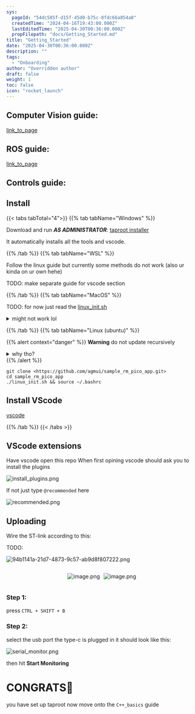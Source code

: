 ```yaml
---
sys:
  pageId: "54dc585f-d15f-45d0-b75c-8fdc66a854a8"
  createdTime: "2024-04-16T19:43:00.000Z"
  lastEditedTime: "2025-04-30T00:36:00.000Z"
  propFilepath: "docs/Getting_Started.md"
title: "Getting_Started"
date: "2025-04-30T00:36:00.000Z"
description: ""
tags:
  - "Onboarding"
author: "Overridden author"
draft: false
weight: 1
toc: false
icon: "rocket_launch"
---
```


## Computer Vision guide:

[link_to_page](86d45bc0-388b-4d26-8848-44f255f73d0e)

## ROS guide:

[link_to_page](3c76c1de-ec8f-46d6-8b0a-294005edc2d5)

## Controls guide:

## Install

{{< tabs tabTotal="4">}}
{{% tab tabName="Windows" %}}

Download and run _**AS ADMINISTRATOR**_: [taproot installer](https://github.com/Thornbots/TeachingFreshies/releases/tag/1.0)

It automatically installs all the tools and vscode.

{{% /tab %}}
{{% tab tabName="WSL" %}}

Follow the linux guide but currently some methods do not work (also ur kinda on ur own hehe)

TODO: make separate guide for vscode section

{{% /tab %}}
{{% tab tabName="MacOS" %}}

TODO: for now just read the [linux_init.sh](https://github.com/agmui/sample_rm_pico_app/blob/main/linux_init.sh)

<details>
<summary>might not work lol</summary>

`brew install libusb pkg-config`

Next install: [vscode](https://code.visualstudio.com/Download)

</details>

{{% /tab %}}
{{% tab tabName="Linux (ubuntu)" %}}

{{% alert context="danger" %}}
**Warning** do not update recursively
<details>
<summary>why tho?</summary>
There are some submodules that may go on for a while (like tinyusb) and I highly
recommend you don't need to get them.
If you want to see what submodules I update just look in `linux_init.sh`
</details>
{{% /alert %}}

```shell
git clone <https://github.com/agmui/sample_rm_pico_app.git>
cd sample_rm_pico_app
./linux_init.sh && source ~/.bashrc
```

## Install VScode

[vscode](https://code.visualstudio.com/Download)

{{% /tab %}}
{{< /tabs >}}

## VScode extensions

Have vscode open this repo
When first opining vscode should ask you to install the plugins

![install_plugins.png](https://prod-files-secure.s3.us-west-2.amazonaws.com/d518164a-d88e-44d1-a4ee-3adb3bd8bce0/89bd30f0-1825-4e77-867b-0a41ce370880/install_plugins.png?X-Amz-Algorithm=AWS4-HMAC-SHA256&X-Amz-Content-Sha256=UNSIGNED-PAYLOAD&X-Amz-Credential=ASIAZI2LB466QGFI3YY4%2F20250605%2Fus-west-2%2Fs3%2Faws4_request&X-Amz-Date=20250605T190058Z&X-Amz-Expires=3600&X-Amz-Security-Token=IQoJb3JpZ2luX2VjEHIaCXVzLXdlc3QtMiJGMEQCIEe343N1m%2F4Cr23P16dF5UC43bkM5jCuzXrrU38CRQkzAiAX5wC94Y9U2bawYHU7Fe2%2FjQIi%2BommYf1pmlrzsluzsir%2FAwhLEAAaDDYzNzQyMzE4MzgwNSIM1DYmN6q%2BUuahRUB7KtwDvxA42UbpIvL7hrKdqQ2p4lxKcaqqzuPKh%2FtTqC%2BmjWQnrL5macbfjLwo%2B0%2BLWWVT%2Bi3ePy%2FIKXeEwbV34nc%2F7S1QiAHLB9XY86p1uHq0RI0wULI7nvh0QWSS4Yuh1QhgQ8gZQk1WXe3gQKnOYTLtLUsefcVaipt6Dl5iiE9X%2FdcrmEAimFNHO8O9Jocrivj15Bvqoy%2BVre6RcIiC8YQ7nHGBvh2DYPoLcuLzUmir7Q1d0fL6hM3GQgGLELGndeaurCC8AcoHG2yOUR34IBEc%2Bw7bkGM8wZsyKK3i0SOzN7SjajTsb0SkuVVVy7FSvsmhU%2FU%2FjeTkp6%2Bxbh0qsae4iZlovD9B2IScROpaSomg1Q1Pl3FOVwGfeEnjIjY7yiQs%2BSwsJfbqnz1e%2B%2BmGD2BnAWimgy7elviZ%2F83lTCxFEVIpxtO%2Fzhi0eNwAoY65fZjxra14Uf40FLl5CfOYyhi8x0iLmzOBlt4u3dJW6Pc25yJ7f7HT%2F9CjGMU1Iw3Xgf5VTMvsIVpEDkoj0vrMKh31n%2B9fQZBfe3x866ieg4j7q%2FBm0lWG4NcWaN%2F7X134M2Hifb0eT7WwRJxn0IXmRh4z469ZErYZ44DTBeKLXQ92z81PWluX7l6WOTJ0gXkw86iHwgY6pgGsndZPXE1tfGvSIThXt1F4myfinv6SwXjPh7FPDG8M5et1VBkhPhnZFOuNkODIdF%2F5OWIrSKabTCxlirUZBOdnOMOh6QdeWntPfElxHpQiTA8Ovi9z4D9rVTvFnuu9t52fhU9WfSqZGwoJuGvRMco27IDyqhXehdTppbrUiBW6%2BpIAczVc2z5I%2Bos8qgW7aVUP2%2BbOykjMnVdOHVUAimi1NHQ6j46N&X-Amz-Signature=05121edffa63b2fd25cbd825cef0460031b5597ed6fa26c80a5af8f2f4e0bd44&X-Amz-SignedHeaders=host&x-id=GetObject)

If not just type `@recommended` here  

![recommended.png](https://prod-files-secure.s3.us-west-2.amazonaws.com/d518164a-d88e-44d1-a4ee-3adb3bd8bce0/61e661e9-5d85-4dfc-be0d-8d2097a5e793/recommended.png?X-Amz-Algorithm=AWS4-HMAC-SHA256&X-Amz-Content-Sha256=UNSIGNED-PAYLOAD&X-Amz-Credential=ASIAZI2LB466QGFI3YY4%2F20250605%2Fus-west-2%2Fs3%2Faws4_request&X-Amz-Date=20250605T190058Z&X-Amz-Expires=3600&X-Amz-Security-Token=IQoJb3JpZ2luX2VjEHIaCXVzLXdlc3QtMiJGMEQCIEe343N1m%2F4Cr23P16dF5UC43bkM5jCuzXrrU38CRQkzAiAX5wC94Y9U2bawYHU7Fe2%2FjQIi%2BommYf1pmlrzsluzsir%2FAwhLEAAaDDYzNzQyMzE4MzgwNSIM1DYmN6q%2BUuahRUB7KtwDvxA42UbpIvL7hrKdqQ2p4lxKcaqqzuPKh%2FtTqC%2BmjWQnrL5macbfjLwo%2B0%2BLWWVT%2Bi3ePy%2FIKXeEwbV34nc%2F7S1QiAHLB9XY86p1uHq0RI0wULI7nvh0QWSS4Yuh1QhgQ8gZQk1WXe3gQKnOYTLtLUsefcVaipt6Dl5iiE9X%2FdcrmEAimFNHO8O9Jocrivj15Bvqoy%2BVre6RcIiC8YQ7nHGBvh2DYPoLcuLzUmir7Q1d0fL6hM3GQgGLELGndeaurCC8AcoHG2yOUR34IBEc%2Bw7bkGM8wZsyKK3i0SOzN7SjajTsb0SkuVVVy7FSvsmhU%2FU%2FjeTkp6%2Bxbh0qsae4iZlovD9B2IScROpaSomg1Q1Pl3FOVwGfeEnjIjY7yiQs%2BSwsJfbqnz1e%2B%2BmGD2BnAWimgy7elviZ%2F83lTCxFEVIpxtO%2Fzhi0eNwAoY65fZjxra14Uf40FLl5CfOYyhi8x0iLmzOBlt4u3dJW6Pc25yJ7f7HT%2F9CjGMU1Iw3Xgf5VTMvsIVpEDkoj0vrMKh31n%2B9fQZBfe3x866ieg4j7q%2FBm0lWG4NcWaN%2F7X134M2Hifb0eT7WwRJxn0IXmRh4z469ZErYZ44DTBeKLXQ92z81PWluX7l6WOTJ0gXkw86iHwgY6pgGsndZPXE1tfGvSIThXt1F4myfinv6SwXjPh7FPDG8M5et1VBkhPhnZFOuNkODIdF%2F5OWIrSKabTCxlirUZBOdnOMOh6QdeWntPfElxHpQiTA8Ovi9z4D9rVTvFnuu9t52fhU9WfSqZGwoJuGvRMco27IDyqhXehdTppbrUiBW6%2BpIAczVc2z5I%2Bos8qgW7aVUP2%2BbOykjMnVdOHVUAimi1NHQ6j46N&X-Amz-Signature=fb7e35914f07ebfcf60bd345f71c87168538b55e256f8b0720c6de457f2b9c28&X-Amz-SignedHeaders=host&x-id=GetObject)

## Uploading

Wire the ST-link according to this:

TODO:

![94b1141a-21d7-4873-9c57-ab9d8f807222.png](https://prod-files-secure.s3.us-west-2.amazonaws.com/d518164a-d88e-44d1-a4ee-3adb3bd8bce0/e5fad17d-ab82-4300-9f4c-505ab4b1202c/94b1141a-21d7-4873-9c57-ab9d8f807222.png?X-Amz-Algorithm=AWS4-HMAC-SHA256&X-Amz-Content-Sha256=UNSIGNED-PAYLOAD&X-Amz-Credential=ASIAZI2LB466QGFI3YY4%2F20250605%2Fus-west-2%2Fs3%2Faws4_request&X-Amz-Date=20250605T190058Z&X-Amz-Expires=3600&X-Amz-Security-Token=IQoJb3JpZ2luX2VjEHIaCXVzLXdlc3QtMiJGMEQCIEe343N1m%2F4Cr23P16dF5UC43bkM5jCuzXrrU38CRQkzAiAX5wC94Y9U2bawYHU7Fe2%2FjQIi%2BommYf1pmlrzsluzsir%2FAwhLEAAaDDYzNzQyMzE4MzgwNSIM1DYmN6q%2BUuahRUB7KtwDvxA42UbpIvL7hrKdqQ2p4lxKcaqqzuPKh%2FtTqC%2BmjWQnrL5macbfjLwo%2B0%2BLWWVT%2Bi3ePy%2FIKXeEwbV34nc%2F7S1QiAHLB9XY86p1uHq0RI0wULI7nvh0QWSS4Yuh1QhgQ8gZQk1WXe3gQKnOYTLtLUsefcVaipt6Dl5iiE9X%2FdcrmEAimFNHO8O9Jocrivj15Bvqoy%2BVre6RcIiC8YQ7nHGBvh2DYPoLcuLzUmir7Q1d0fL6hM3GQgGLELGndeaurCC8AcoHG2yOUR34IBEc%2Bw7bkGM8wZsyKK3i0SOzN7SjajTsb0SkuVVVy7FSvsmhU%2FU%2FjeTkp6%2Bxbh0qsae4iZlovD9B2IScROpaSomg1Q1Pl3FOVwGfeEnjIjY7yiQs%2BSwsJfbqnz1e%2B%2BmGD2BnAWimgy7elviZ%2F83lTCxFEVIpxtO%2Fzhi0eNwAoY65fZjxra14Uf40FLl5CfOYyhi8x0iLmzOBlt4u3dJW6Pc25yJ7f7HT%2F9CjGMU1Iw3Xgf5VTMvsIVpEDkoj0vrMKh31n%2B9fQZBfe3x866ieg4j7q%2FBm0lWG4NcWaN%2F7X134M2Hifb0eT7WwRJxn0IXmRh4z469ZErYZ44DTBeKLXQ92z81PWluX7l6WOTJ0gXkw86iHwgY6pgGsndZPXE1tfGvSIThXt1F4myfinv6SwXjPh7FPDG8M5et1VBkhPhnZFOuNkODIdF%2F5OWIrSKabTCxlirUZBOdnOMOh6QdeWntPfElxHpQiTA8Ovi9z4D9rVTvFnuu9t52fhU9WfSqZGwoJuGvRMco27IDyqhXehdTppbrUiBW6%2BpIAczVc2z5I%2Bos8qgW7aVUP2%2BbOykjMnVdOHVUAimi1NHQ6j46N&X-Amz-Signature=d60302d1501f0179a8ec37d6c7b36dce51fe57aa9717dedf133347430b38d60e&X-Amz-SignedHeaders=host&x-id=GetObject)

<div style="display: flex;flex-direction: row; column-gap:10px; max-width: 630px;justify-content: center;">
<div>

![image.png](https://prod-files-secure.s3.us-west-2.amazonaws.com/d518164a-d88e-44d1-a4ee-3adb3bd8bce0/210ecb78-1116-4d7b-b9b7-2292f66fa2c2/image.png?X-Amz-Algorithm=AWS4-HMAC-SHA256&X-Amz-Content-Sha256=UNSIGNED-PAYLOAD&X-Amz-Credential=ASIAZI2LB466SIYRB2ZF%2F20250605%2Fus-west-2%2Fs3%2Faws4_request&X-Amz-Date=20250605T190102Z&X-Amz-Expires=3600&X-Amz-Security-Token=IQoJb3JpZ2luX2VjEHIaCXVzLXdlc3QtMiJGMEQCIH%2BT%2FUvUqs1dMwRMHjzasp7CVwYabIYqPjLHCVL%2FgKw5AiAtTLC9ruuVNR3X7SZhp6DZRTPIHWRRDMIRZqYTJsUw0Sr%2FAwhLEAAaDDYzNzQyMzE4MzgwNSIMjArDk5dZcaaOntT%2FKtwDufWtTAHVyQ4NWguTV6fO24HHm7iAUa6jLDcZUPOw%2FIZ7QdSe4qPzAH9Kh%2FP%2BFk2GAc1gHfBlPp5b%2FNiYxFaEYr2Uk%2BvihF8d5iMkNaTw5cKz6RW%2FJ%2Fy5i%2FfW%2FUQd0ZSDCXaEHGUA7ADn86k5ZKgog5maot%2FNYOEbcQI3wBfIqpsdf9Jeiirm0lmMiq3L7rOuuZwMQaw5T2VshZKk1nKA%2FvvZE0PjMGl29VHI1VlPcOUXkgHU7EG3%2BhkzMh%2BHlOA43bwrXc9aol%2FKzmGOhmGDFuzWxIqikNchqIiSaMAimUoBjNlR1nGm8Siz5KiovMQ28TypeAqUW%2FR56TLeLgE2mGDjbtHj00%2BQdMD739b7aOboM%2Bx%2B%2FKQTsupDl7q8%2FyfoHntZ9ySUDMEe2n7B5CvJdkBwKt4iHAaFToYP8Gj7jByRkhKmPKjPBpkwoofaTi46rlIC3XRsBXjQasM9bE66JCawpd9JY9bzNL%2FsvaJQ4PntT60lG5%2FhqMtEoeLbXzhqb9NNAumf5Z3ZuffBWUDhEoji9ZmP5dZ3AP0Fl2g%2BGWzU%2FahUvluAu9TzzJ1Kw2egm%2B9uxzh0GrbN8r8%2BX48znih2fCbQSCDgbR3DnZS0esFIzze5RYmAfuykDT8wj6mHwgY6pgE%2BagwWc%2FB9Ga61aibbLCruttkeB8IEYS5bscR29ZqsqdE8CI8gS5knivwlmUIoXlWFpG2sxcjVIl5AkfkXLsB9oAp912NGOFb7Sgm39IZsLG8UDwFbUTP5FBTQWepUbUzPap3tKjwbgLY9FORWdYViRTdKmYF4MR1r9jQZloHFhWg%2FvbwoO%2FwiIGkZiSsHmd8M87x8EP2PSPWDOF9w6Ev17hebQnK9&X-Amz-Signature=aa261fe8a369a693b9c4734a848c862c34a0cb20d19956773d58045c4bd0af96&X-Amz-SignedHeaders=host&x-id=GetObject)

</div>
<div>

![image.png](https://prod-files-secure.s3.us-west-2.amazonaws.com/d518164a-d88e-44d1-a4ee-3adb3bd8bce0/33a0fd0f-8ca6-4a86-8e09-26e95ded1fff/image.png?X-Amz-Algorithm=AWS4-HMAC-SHA256&X-Amz-Content-Sha256=UNSIGNED-PAYLOAD&X-Amz-Credential=ASIAZI2LB4667J3Z5UVC%2F20250605%2Fus-west-2%2Fs3%2Faws4_request&X-Amz-Date=20250605T190102Z&X-Amz-Expires=3600&X-Amz-Security-Token=IQoJb3JpZ2luX2VjEHIaCXVzLXdlc3QtMiJIMEYCIQCnvsiMbOm3zQAPhcYrqWvu9c77kPkfCwQDE8JIIFDFigIhAK2%2B7YJ0U4%2BP%2BI4GBEy%2BveY3J32mJBD1M8K6HfwLeX9uKv8DCEsQABoMNjM3NDIzMTgzODA1IgxD8IqftK3JAkPwTUgq3AMDlxy%2BcEjdC6YJMUXp4k21Rle%2FSSf0gpusd5kjILf5DUrlj7ngePQVbBSGurFZOaaO4z2McKIrAkFq1L5gmgBd%2FCdvg5vc6hS35dCh79XEKOrUwzchAR7QBhDJN1S3eOl%2BAoohfOYr4mi4r2elHXGpjsKSS0qgg%2FYTwnu2jI4ShOqibbwMZ0kTWfRjVsonGKpn%2BW7fJRHpEdj56Z7RtBaXJ4Ug8gx9rJitOrgJmfjTa4dq1Leq4ITTAkjJayEFsX9sDv%2F8D4FVfiMQakg%2BGuaDQRhvx9AKSnL6NGDfXE5YnMDI2zgzJNK5hTIWUZYwaUerU98Gy57o9ioI7IwS%2Bm8a2N5IbMlkWhz0icG4doUgMXS5Qp5z4Hh%2BwlI5z0FfqlAIkAuSVpt2uglmYCmG%2BRs0dCukenoq3p114Daqdw5P3C8rQu3IzwoT%2F8xkktBih4wytrhKYZE4FmA8edvZ2xNIGvdrFBNz9mMkEgd02Q45wXDeoDsIBxBvXIUA55aTBZYtINksHSCJhYwP2D%2B6FnCOuBAHWX%2FdK%2BaqP48RH0MrqQQFVhZkwGcM64Cptt3YR0AFiYmiJR0akcIvwBFtsx7rmBt4PV0%2B%2Bp%2B2%2F7%2FqIDVmMFkJLa1WYMekokeNITD%2BqIfCBjqkAbQwPi1%2B08%2B4QdBzPwfA21%2BvTuiKSVYAKiGlyW8OrBx2sP0yK4Y6GJGFs5e1PQc8UH187yWs1K2EBMLe8HxEjg1k0y3uJ3iqW4zpzQtBzL9bnRJ8y6oiwNdWr0ktGm84GFUq0B0EFtCVLXeAd%2Bpu%2B37euJSVEpgPkF84OijquLGMjOMO3SDVsfeMIvXcA%2F10l6z6wJlM0ubyTurv3h2E0TV1E784&X-Amz-Signature=4d961d9c3ce22fbbbd03aa6a1f190eb84b20f709f9265a88b39a114a896d6354&X-Amz-SignedHeaders=host&x-id=GetObject)

</div>
</div>

### Step 1:

press `CTRL + SHIFT + B`

### Step 2:

select the usb port the type-c is plugged in it should look like this:

![serial_monitor.png](https://prod-files-secure.s3.us-west-2.amazonaws.com/d518164a-d88e-44d1-a4ee-3adb3bd8bce0/f03f4774-05d4-4393-b6a0-d5efb6d315ab/serial_monitor.png?X-Amz-Algorithm=AWS4-HMAC-SHA256&X-Amz-Content-Sha256=UNSIGNED-PAYLOAD&X-Amz-Credential=ASIAZI2LB466QGFI3YY4%2F20250605%2Fus-west-2%2Fs3%2Faws4_request&X-Amz-Date=20250605T190058Z&X-Amz-Expires=3600&X-Amz-Security-Token=IQoJb3JpZ2luX2VjEHIaCXVzLXdlc3QtMiJGMEQCIEe343N1m%2F4Cr23P16dF5UC43bkM5jCuzXrrU38CRQkzAiAX5wC94Y9U2bawYHU7Fe2%2FjQIi%2BommYf1pmlrzsluzsir%2FAwhLEAAaDDYzNzQyMzE4MzgwNSIM1DYmN6q%2BUuahRUB7KtwDvxA42UbpIvL7hrKdqQ2p4lxKcaqqzuPKh%2FtTqC%2BmjWQnrL5macbfjLwo%2B0%2BLWWVT%2Bi3ePy%2FIKXeEwbV34nc%2F7S1QiAHLB9XY86p1uHq0RI0wULI7nvh0QWSS4Yuh1QhgQ8gZQk1WXe3gQKnOYTLtLUsefcVaipt6Dl5iiE9X%2FdcrmEAimFNHO8O9Jocrivj15Bvqoy%2BVre6RcIiC8YQ7nHGBvh2DYPoLcuLzUmir7Q1d0fL6hM3GQgGLELGndeaurCC8AcoHG2yOUR34IBEc%2Bw7bkGM8wZsyKK3i0SOzN7SjajTsb0SkuVVVy7FSvsmhU%2FU%2FjeTkp6%2Bxbh0qsae4iZlovD9B2IScROpaSomg1Q1Pl3FOVwGfeEnjIjY7yiQs%2BSwsJfbqnz1e%2B%2BmGD2BnAWimgy7elviZ%2F83lTCxFEVIpxtO%2Fzhi0eNwAoY65fZjxra14Uf40FLl5CfOYyhi8x0iLmzOBlt4u3dJW6Pc25yJ7f7HT%2F9CjGMU1Iw3Xgf5VTMvsIVpEDkoj0vrMKh31n%2B9fQZBfe3x866ieg4j7q%2FBm0lWG4NcWaN%2F7X134M2Hifb0eT7WwRJxn0IXmRh4z469ZErYZ44DTBeKLXQ92z81PWluX7l6WOTJ0gXkw86iHwgY6pgGsndZPXE1tfGvSIThXt1F4myfinv6SwXjPh7FPDG8M5et1VBkhPhnZFOuNkODIdF%2F5OWIrSKabTCxlirUZBOdnOMOh6QdeWntPfElxHpQiTA8Ovi9z4D9rVTvFnuu9t52fhU9WfSqZGwoJuGvRMco27IDyqhXehdTppbrUiBW6%2BpIAczVc2z5I%2Bos8qgW7aVUP2%2BbOykjMnVdOHVUAimi1NHQ6j46N&X-Amz-Signature=3a71c6efc38a8740b857280656c60123a981debc85cb41c71482e0c8b31b2125&X-Amz-SignedHeaders=host&x-id=GetObject)

then hit **Start Monitoring**

# CONGRATS🎉

you have set up taproot now move onto the `C++_basics` guide
